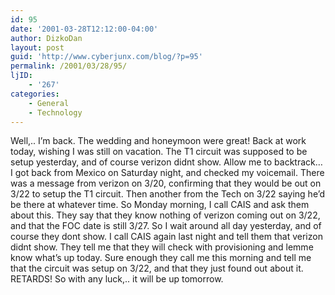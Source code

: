 ```yaml
---
id: 95
date: '2001-03-28T12:12:00-04:00'
author: DizkoDan
layout: post
guid: 'http://www.cyberjunx.com/blog/?p=95'
permalink: /2001/03/28/95/
ljID:
    - '267'
categories:
    - General
    - Technology
---
```


Well,.. I’m back. The wedding and honeymoon were great! Back at work today, wishing I was still on vacation. The T1 circuit was supposed to be setup yesterday, and of course verizon didnt show. Allow me to backtrack… I got back from Mexico on Saturday night, and checked my voicemail. There was a message from verizon on 3/20, confirming that they would be out on 3/22 to setup the T1 circuit. Then another from the Tech on 3/22 saying he’d be there at whatever time. So Monday morning, I call CAIS and ask them about this. They say that they know nothing of verizon coming out on 3/22, and that the FOC date is still 3/27. So I wait around all day yesterday, and of course they dont show. I call CAIS again last night and tell them that verizon didnt show. They tell me that they will check with provisioning and lemme know what’s up today. Sure enough they call me this morning and tell me that the circuit was setup on 3/22, and that they just found out about it. RETARDS! So with any luck,.. it will be up tomorrow.